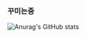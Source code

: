 ### 꾸미는중

![Anurag's GitHub stats](https://github-readme-stats.vercel.app/api?username=kaffu0424&show_icons=true&theme=radical)